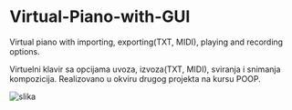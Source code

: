 # Virtual-Piano-with-GUI

Virtual piano with importing, exporting(TXT, MIDI), playing and recording options.

Virtuelni klavir sa opcijama uvoza, izvoza(TXT, MIDI), sviranja i snimanja kompozicija.
Realizovano u okviru drugog projekta na kursu POOP.

![slika](https://user-images.githubusercontent.com/49063097/65818684-2a650e80-e214-11e9-99b1-94a290a40e93.png)
